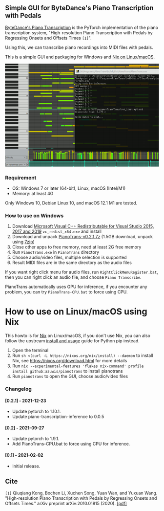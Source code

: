 ## Simple GUI for ByteDance's Piano Transcription with Pedals

[ByteDance's Piano Transcription][1] is the PyTorch implementation of the
piano transcription system, "High-resolution Piano Transcription with Pedals
by Regressing Onsets and Offsets Times `[1]`".

Using this, we can transcribe piano recordings into MIDI files with pedals.

This is a simple GUI and packaging for Windows and [Nix on Linux/macOS][2].

![screenshot](screenshot.png)

### Requirement

* OS: Windows 7 or later (64-bit), Linux, macOS (Intel/M1)
* Memory: at least 4G

Only Windows 10, Debian Linux 10, and macOS 12.1 M1 are tested.

### How to use on Windows

1. Download [Microsoft Visual C++ Redistributable for Visual Studio 2015, 2017 and 2019][3] `vc_redist_x64.exe` and install
2. Download and unpack [PianoTrans-v0.2.1.7z][4] (1.5GB download, unpack using [7zip][5])
3. Close other apps to free memory, need at least 2G free memory
4. Run `PianoTrans.exe` in `PianoTrans` directory
5. Choose audio/video files, multiple selection is supported
6. Result MIDI files are in the same directory as the audio files

If you want right click menu for audio files, run `RightClickMenuRegister.bat`,
then you can right click an audio file, and choose `Piano Transcribe`.

PianoTrans automatically uses GPU for inference, if you encounter any problem,
you can try `PianoTrans-CPU.bat` to force using CPU.

# How to use on Linux/macOS using Nix

This howto is for [Nix][2] on Linux/macOS, if you don't use Nix, you can also
follow the upstream [install and usage][6] guide for Python pip instead.

1. Open the terminal
2. Run `sh <(curl -L https://nixos.org/nix/install) --daemon` to install Nix,
   see https://nixos.org/download.html for more details
3. Run `nix --experimental-features 'flakes nix-command' profile install github:azuwis/pianotrans`
   to install pianotrans
4. Run `pianotrans` to open the GUI, choose audio/video files

[1]: https://github.com/bytedance/piano_transcription
[2]: https://nixos.org
[3]: https://support.microsoft.com/en-us/help/2977003/the-latest-supported-visual-c-downloads
[4]: https://github.com/azuwis/PianoTrans/releases/download/v0.2.1/PianoTrans-v0.2.1.7z
[5]: https://www.7-zip.org/download.html
[6]: https://github.com/qiuqiangkong/piano_transcription_inference

### Changelog

#### [0.2.1] - 2021-12-23

* Update pytorch to 1.10.1.
* Update piano-transcription-inference to 0.0.5

#### [0.2] - 2021-09-27

* Update pytorch to 1.9.1.
* Add PianoTrans-CPU.bat to force using CPU for inference.

#### [0.1] - 2021-02-02

* Initial release.

## Cite
`[1]` Qiuqiang Kong, Bochen Li, Xuchen Song, Yuan Wan, and Yuxuan Wang. "High-resolution Piano Transcription with Pedals by Regressing Onsets and Offsets Times." arXiv preprint arXiv:2010.01815 (2020). [[pdf]](https://arxiv.org/pdf/2010.01815.pdf)
